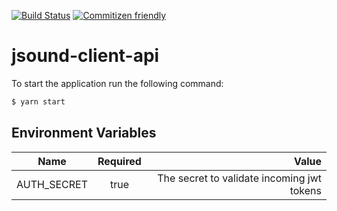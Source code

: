 [![Build Status](https://travis-ci.org/Joatin/jsound-client-api.svg?branch=master)](https://travis-ci.org/Joatin/jsound-client-api) [![Commitizen friendly](https://img.shields.io/badge/commitizen-friendly-brightgreen.svg)](http://commitizen.github.io/cz-cli/)

# jsound-client-api
To start the application run the following command:
```bash
$ yarn start
```

## Environment Variables

| Name        | Required | Value                                      |
| ----------- |:--------:| ------------------------------------------:|
| AUTH_SECRET | true     | The secret to validate incoming jwt tokens |